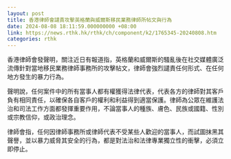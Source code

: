 ```yaml
---
layout: post
title: 香港律師會譴責攻擊英格蘭與威爾斯移民業務律師所帖文與行為
date: 2024-08-08 18:11:59.000000000 +08:00
link: https://news.rthk.hk/rthk/ch/component/k2/1765345-20240808.htm
categories: rthk
---
```


香港律師會發聲明，關注近日有報道指，英格蘭和威爾斯的騷亂後在社交媒體廣泛流傳針對當地移民業務律師事務所的攻擊帖文，律師會強烈譴責任何形式、在任何地方發生的暴力行為。

聲明說，任何案件中的所有當事人都有權獲得法律代表，代表各方的律師對其客戶負有相同責任，以確保各自客戶的權利和利益得到適當保護。律師為公眾在維護法治和司法工作方面都發揮重要作用，不論當事人的種族、膚色、民族或國籍、性別或宗教信仰，或政治理念。

律師會指，任何因律師事務所或律師代表不受某些人歡迎的當事人，而試圖抹黑其聲譽，並以暴力威脅其安全的行為，都是對法治和法律專業獨立性的衝擊，必須立即停止。
